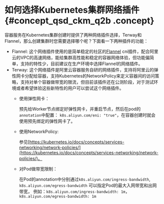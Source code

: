 # 如何选择Kubernetes集群网络插件 {#concept_qsd_ckm_q2b .concept}

容器服务在Kubernetes集群创建时提供了两种网络插件选择，Terway和Flannel，那么创建集群时您需要选择哪个呢？下面看一下两种插件的功能：

-   Flannel: 这个网络插件使用的是简单稳定的社区的[Flannel](https://github.com/coreos/flannel) cni插件，配合阿里云的VPC的高速网络，能给集群高性能和稳定的容器网络体验，但功能偏简单，支持的特性少，目前建议在生产环境中选择Flannel的网络插件。
-   Terway: 这个网络插件是阿里云容器服务自研的网络插件，支持将阿里云的弹性网卡分配给容器，支持Kubernetes的NetworkPolicy来定义容器间的访问策略，支持对单个容器做带宽的限流，但目前该插件还在公测阶段，对于测试环境或者希望体验这些新特性的用户可以尝试这个网络插件。
    -   使用弹性网卡：

        预先给Worker节点绑定好弹性网卡，并重启节点，然后在pod的`annotation`中配置： `k8s.aliyun.com/eni: "true"`，在容器创建时就会使用预先绑定的弹性网卡了。

    -   使用NetworkPolicy:

        参见[https://kubernetes.io/docs/concepts/services-networking/network-policies/](https://kubernetes.io/docs/concepts/services-networking/network-policies/)。

    -   对Pod做带宽限制：

        在Pod的annotation中分别通过`k8s.aliyun.com/ingress-bandwidth`, `k8s.aliyun.com/egress-bandwidth` 可以指定Pod的最大入网带宽和出网带宽， 例如：`k8s.aliyun.com/ingress-bandwidth: 1m`，`k8s.aliyun.com/egress-bandwidth: 1m`


